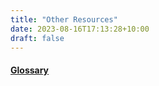 ```yaml
---
title: "Other Resources"
date: 2023-08-16T17:13:28+10:00
draft: false
---
```


#### [Glossary](../glossary)
